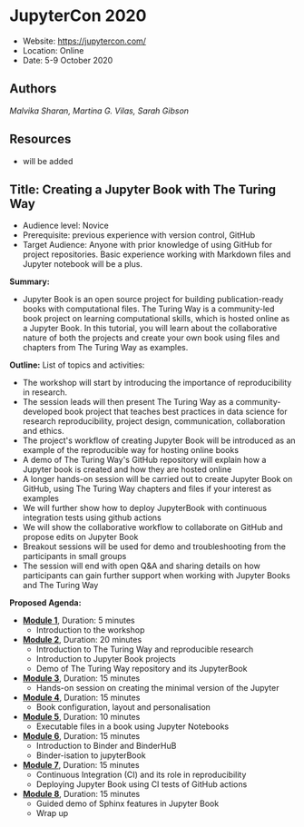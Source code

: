 # JupyterCon 2020

- Website: https://jupytercon.com/
- Location: Online
- Date: 5-9 October 2020

## Authors

*Malvika Sharan, Martina G. Vilas, Sarah Gibson*

## Resources

- will be added

## Title: Creating a Jupyter Book with The Turing Way

- Audience level: Novice
- Prerequisite: previous experience with version control, GitHub
- Target Audience: Anyone with prior knowledge of using GitHub for project repositories. Basic experience working with Markdown files and Jupyter notebook will be a plus. 

**Summary:**
- Jupyter Book is an open source project for building publication-ready books with computational files. The Turing Way is a community-led book project on learning computational skills, which is hosted online as a Jupyter Book. In this tutorial, you will learn about the collaborative nature of both the projects and create your own book using files and chapters from The Turing Way as examples.

**Outline:**
List of topics and activities:
- The workshop will start by introducing the importance of reproducibility in research.
- The session leads will then present The Turing Way as a community-developed book project that teaches best practices in data science for research reproducibility, project design, communication, collaboration and ethics.
- The project's workflow of creating Jupyter Book will be introduced as an example of the reproducible way for hosting online books
- A demo of The Turing Way's GitHub repository will explain how a Jupyter book is created and how they are hosted online
- A longer hands-on session will be carried out to create Jupyter Book on GitHub, using The Turing Way chapters and files if your interest as examples
- We will further show how to deploy JupyterBook with continuous integration tests using github actions
- We will show the collaborative workflow to collaborate on GitHub and propose edits on Jupyter Book
- Breakout sessions will be used for demo and troubleshooting from the participants in small groups
- The session will end with open Q&A and sharing details on how participants can gain further support when working with Jupyter Books and The Turing Way

**Proposed Agenda:**

- **[Module 1](./notebooks/1-welcome.ipynb)**, Duration: 5 minutes 
  - Introduction to the workshop
- **[Module 2](./notebooks/2-introduction.ipynb)**, Duration: 20 minutes
  - Introduction to The Turing Way and reproducible research
  - Introduction to Jupyter Book projects
  - Demo of The Turing Way repository and its JupyterBook
  <!---Show important bits: website folder, _toc file, config file--->
- **[Module 3](./notebooks/3-setup-jupyterbook.ipynb)**, Duration: 15 minutes 
  - Hands-on session on creating the minimal version of the Jupyter
  <!---Set up the repository, add a chapter, create a table of content, build the book--->
- **[Module 4](./notebooks/4-config-jupyterbook.ipynb)**, Duration: 15 minutes
  - Book configuration, layout and personalisation
   <!---config file--->
- **[Module 5](./notebooks/5-more-jupyterbook.ipynb)**, Duration: 10 minutes
  - Executable files in a book using Jupyter Notebooks
   <!---Create a new JupyterNotebook from scratch--->   
- **[Module 6](./notebooks/6-binder-jupyterbook.ipynb)**, Duration: 15 minutes
  - Introduction to Binder and BinderHuB
  - Binder-isation to jupyterBook
- **[Module 7](](./notebooks/7-ci-jupyterbook.ipynb))**, Duration: 15 minutes
  - Continuous Integration (CI) and its role in reproducibility
  - Deploying Jupyter Book using CI tests of GitHub actions
- **[Module 8](./notebooks/8-final-demo.ipynb)**, Duration: 15 minutes
  - Guided demo of Sphinx features in Jupyter Book
  - Wrap up
  <!---for cross-referencing, citation, pdf export, collaborative workflow on GitHub repository to edit a chapter or propose edits on Jupyter Book--->
